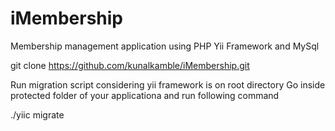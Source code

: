 iMembership
===========

Membership management application using PHP Yii Framework and MySql

git clone https://github.com/kunalkamble/iMembership.git

Run migration script considering yii framework is on root directory
Go inside protected folder of your applicationa and run following command

./yiic migrate
